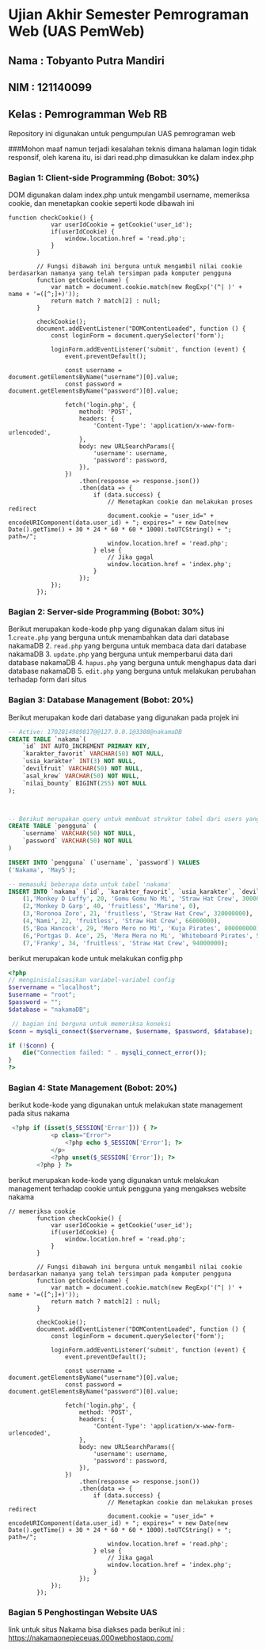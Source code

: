 # Ujian Akhir Semester Pemrograman Web (UAS PemWeb)

## Nama     : Tobyanto Putra Mandiri
## NIM      : 121140099
## Kelas    : Pemrogramman Web RB 

Repository ini digunakan untuk pengumpulan UAS pemrograman web 

###Mohon maaf namun terjadi kesalahan teknis dimana halaman login tidak responsif, oleh karena itu, isi dari read.php dimasukkan ke dalam index.php 

### Bagian 1: Client-side Programming (Bobot: 30%)
DOM digunakan dalam index.php untuk mengambil username, memeriksa cookie, dan menetapkan cookie seperti kode dibawah ini
```script
function checkCookie() {
            var userIdCookie = getCookie('user_id');
            if(userIdCookie) {
                window.location.href = 'read.php';
            }
        }

        // Fungsi dibawah ini berguna untuk mengambil nilai cookie berdasarkan namanya yang telah tersimpan pada komputer pengguna
        function getCookie(name) {
            var match = document.cookie.match(new RegExp('(^| )' + name + '=([^;]+)'));
            return match ? match[2] : null;  
        }

        checkCookie();
        document.addEventListener("DOMContentLoaded", function () {
            const loginForm = document.querySelector('form');

            loginForm.addEventListener('submit', function (event) {
                event.preventDefault();

                const username = document.getElementsByName("username")[0].value;
                const password = document.getElementsByName("password")[0].value;

                fetch('login.php', {
                    method: 'POST',
                    headers: {
                        'Content-Type': 'application/x-www-form-urlencoded',
                    },
                    body: new URLSearchParams({
                        'username': username,
                        'password': password,
                    }),
                })
                    .then(response => response.json())
                    .then(data => {
                        if (data.success) {
                            // Menetapkan cookie dan melakukan proses redirect
                            document.cookie = "user_id=" + encodeURIComponent(data.user_id) + "; expires=" + new Date(new Date().getTime() + 30 * 24 * 60 * 60 * 1000).toUTCString() + "; path=/";
                            window.location.href = 'read.php';
                        } else {
                            // Jika gagal
                            window.location.href = 'index.php';
                        }
                    });
            });
        });
```

### Bagian 2: Server-side Programming (Bobot: 30%)
Berikut merupakan kode-kode php yang digunakan dalam situs ini 
1.`create.php` yang berguna untuk menambahkan data dari database nakamaDB
2. `read.php` yang berguna untuk membaca data dari database nakamaDB
3. `update.php` yang berguna untuk memperbarui data dari database nakamaDB
4. `hapus.php` yang berguna untuk menghapus data dari database nakamaDB
5. `edit.php` yang berguna untuk melakukan perubahan terhadap form dari situs

### Bagian 3: Database Management (Bobot: 20%)
Berikut merupakan kode dari database yang digunakan pada projek ini 

```sql
-- Active: 1702814989817@@127.0.0.1@3308@nakamaDB
CREATE TABLE `nakama`(
    `id` INT AUTO_INCREMENT PRIMARY KEY,
    `karakter_favorit` VARCHAR(50) NOT NULL,
    `usia_karakter` INT(3) NOT NULL,
    `devilfruit` VARCHAR(50) NOT NULL,
    `asal_krew` VARCHAR(50) NOT NULL,
    `nilai_bounty` BIGINT(255) NOT NULL
);



-- Berikut merupakan query untuk membuat struktur tabel dari users yang akan menampung data credentials dari pengguna website
CREATE TABLE `pengguna` (
    `username` VARCHAR(50) NOT NULL,
    `password` VARCHAR(50) NOT NULL
)

INSERT INTO `pengguna` (`username`, `password`) VALUES 
('Nakama', 'May5');

-- memasuki beberapa data untuk tabel 'nakama'
INSERT INTO `nakama` (`id`, `karakter_favorit`, `usia_karakter`, `devilfruit`, `asal_krew`, `nilai_bounty`) VALUES 
    (1,'Monkey D Luffy', 20, 'Gomu Gomu No Mi', 'Straw Hat Crew', 3000000000),
    (2,'Monkey D Garp', 40, 'fruitless', 'Marine', 0),
    (3,'Roronoa Zoro', 21, 'fruitless', 'Straw Hat Crew', 320000000),
    (4,'Nami', 22, 'fruitless', 'Straw Hat Crew', 66000000),
    (5,'Boa Hancock', 29, 'Mero Mero no Mi', 'Kuja Pirates', 800000000),
    (6,'Portgas D. Ace', 25, 'Mera Mera no Mi', 'Whitebeard Pirates', 550000000),
    (7,'Franky', 34, 'fruitless', 'Straw Hat Crew', 94000000);
```

berikut merupakan kode untuk melakukan config.php
```php
<?php
// menginisialisasikan variabel-variabel config 
$servername = "localhost";
$username = "root";
$password = "";
$database = "nakamaDB";

 // bagian ini berguna untuk memeriksa koneksi
$conn = mysqli_connect($servername, $username, $password, $database);

if (!$conn) {
    die("Connection failed: " . mysqli_connect_error());
}
?>
```

### Bagian 4: State Management (Bobot: 20%)
berikut kode-kode yang digunakan untuk melakukan state management pada situs nakama
```php
 <?php if (isset($_SESSION['Error'])) { ?>
            <p class="Error">
                <?php echo $_SESSION['Error']; ?>
            </p> 
            <?php unset($_SESSION['Error']); ?>
        <?php } ?>
```

berikut merupakan kode-kode yang digunakan untuk melakukan management terhadap cookie untuk pengguna yang mengakses website nakama
```script
// memeriksa cookie 
        function checkCookie() {
            var userIdCookie = getCookie('user_id');
            if(userIdCookie) {
                window.location.href = 'read.php';
            }
        }

        // Fungsi dibawah ini berguna untuk mengambil nilai cookie berdasarkan namanya yang telah tersimpan pada komputer pengguna
        function getCookie(name) {
            var match = document.cookie.match(new RegExp('(^| )' + name + '=([^;]+)'));
            return match ? match[2] : null;  
        }

        checkCookie();
        document.addEventListener("DOMContentLoaded", function () {
            const loginForm = document.querySelector('form');

            loginForm.addEventListener('submit', function (event) {
                event.preventDefault();

                const username = document.getElementsByName("username")[0].value;
                const password = document.getElementsByName("password")[0].value;

                fetch('login.php', {
                    method: 'POST',
                    headers: {
                        'Content-Type': 'application/x-www-form-urlencoded',
                    },
                    body: new URLSearchParams({
                        'username': username,
                        'password': password,
                    }),
                })
                    .then(response => response.json())
                    .then(data => {
                        if (data.success) {
                            // Menetapkan cookie dan melakukan proses redirect
                            document.cookie = "user_id=" + encodeURIComponent(data.user_id) + "; expires=" + new Date(new Date().getTime() + 30 * 24 * 60 * 60 * 1000).toUTCString() + "; path=/";
                            window.location.href = 'read.php';
                        } else {
                            // Jika gagal
                            window.location.href = 'index.php';
                        }
                    });
            });
        });
```

### Bagian 5 Penghostingan Website UAS
link untuk situs Nakama bisa diakses pada berikut ini : https://nakamaonepieceuas.000webhostapp.com/ 
